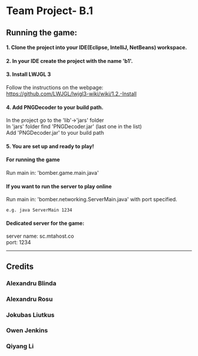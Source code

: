 # Team Project- B.1 

## Running the game:

#### 1. Clone the project into your IDE(Eclipse, IntelliJ, NetBeans) workspace.  

#### 2. In your IDE create the project with the name 'b1'.  

#### 3. Install LWJGL 3  
Follow the instructions on the webpage:  
https://github.com/LWJGL/lwjgl3-wiki/wiki/1.2.-Install  

#### 4. Add PNGDecoder to your build path.  
In the project go to the 'lib'->'jars' folder  
In 'jars' folder find 'PNGDecoder.jar' (last one in the list)  
Add 'PNGDecoder.jar' to your build path  

#### 5. You are set up and ready to play!

#### For running the game  
Run main in: 'bomber.game.main.java'  

#### If you want to run the server to play online  
Run main in: 'bomber.networking.ServerMain.java' with port specified.
```
e.g. java ServerMain 1234
```

#### Dedicated server for the game:

server name: sc.mtahost.co  
port: 1234  

---------------------------------------
## Credits  
### Alexandru Blinda  
### Alexandru Rosu  
### Jokubas Liutkus  
### Owen Jenkins  
### Qiyang Li  